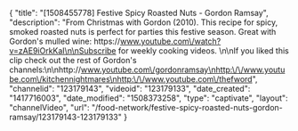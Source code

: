 {
    "title": "[1508455778] Festive Spicy Roasted Nuts - Gordon Ramsay",
    "description": "From Christmas with Gordon (2010). This recipe for spicy, smoked roasted nuts is perfect for parties this festive season. Great with Gordon's mulled wine: https:\/\/www.youtube.com\/watch?v=zAE9iOrkKaI\n\nSubscribe for weekly cooking videos. \n\nIf you liked this clip check out the rest of Gordon's channels:\n\nhttp:\/\/www.youtube.com\/gordonramsay\nhttp:\/\/www.youtube.com\/kitchennightmares\nhttp:\/\/www.youtube.com\/thefword",
    "channelid": "123179143",
    "videoid": "123179133",
    "date_created": "1417716003",
    "date_modified": "1508373258",
    "type": "captivate",
    "layout": "channelVideo",
    "url": "\/food-network\/festive-spicy-roasted-nuts-gordon-ramsay\/123179143-123179133"
}